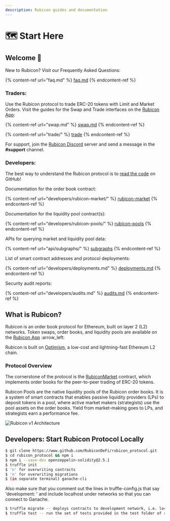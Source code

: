 ```yaml
---
description: Rubicon guides and documentation
---
```


# 🗺 Start Here

## Welcome :wave:

New to Rubicon? Visit our Frequently Asked Questions:

{% content-ref url="faq.md" %}
[faq.md](faq.md)
{% endcontent-ref %}

### **Traders:**

Use the Rubicon protocol to trade ERC-20 tokens with Limit and Market Orders. Visit the guides for the Swap and Trade interfaces on the [Rubicon App](https://app.rubicon.finance/):

{% content-ref url="swap.md" %}
[swap.md](swap.md)
{% endcontent-ref %}

{% content-ref url="trade/" %}
[trade](trade/)
{% endcontent-ref %}

For support, join the [Rubicon Discord](https://discord.com/invite/E7pS24J) server and send a message in the **#support** channel.

### **Developers:**

The best way to understand the Rubicon protocol is to [read the code](https://github.com/RubiconDeFi/rubicon-protocol-v1) on GitHub!

Documentation for the order book contract:

{% content-ref url="developers/rubicon-market/" %}
[rubicon-market](developers/rubicon-market/)
{% endcontent-ref %}

Documentation for the liquidity pool contract(s):

{% content-ref url="developers/rubicon-pools/" %}
[rubicon-pools](developers/rubicon-pools/)
{% endcontent-ref %}

APIs for querying market and liquidity pool data:

{% content-ref url="api/subgraphs/" %}
[subgraphs](api/subgraphs/)
{% endcontent-ref %}

List of smart contract addresses and protocol deployments:

{% content-ref url="developers/deployments.md" %}
[deployments.md](developers/deployments.md)
{% endcontent-ref %}

Security audit reports:

{% content-ref url="developers/audits.md" %}
[audits.md](developers/audits.md)
{% endcontent-ref %}

## What is Rubicon?

Rubicon is an order book protocol for Ethereum, built on layer 2 (L2) networks. Token swaps, order books, and liquidity pools are available on the [Rubicon App](https://app.rubicon.finance/trade) :arrow\_left:

Rubicon is built on [Optimism](https://optimism.io/), a low-cost and lightning-fast Ethereum L2 chain.

### Protocol Overview

The cornerstone of the protocol is the [RubiconMarket](https://docs.rubicon.finance/rubicon-docs/contracts/rubicon-market) contract, which implements order books for the peer-to-peer trading of ERC-20 tokens.

Rubicon Pools are the native liquidity pools of the Rubicon order books. It is a system of smart contracts that enables passive liquidity providers (LPs) to deposit tokens in a pool, where active market makers (strategists) use the pool assets on the order books. Yield from market-making goes to LPs, and strategists earn a performance fee.

![Rubicon v1 Architecture](<.gitbook/assets/Rubicon v1\_ RubiconMarket (1).png>)

## Developers: Start Rubicon Protocol Locally

```bash
$ git clone https://www.github.com/RubiconDeFi/rubicon_protocol.git   
$ cd rubicon_protocol && npm i
$ npm i --save-dev openzeppelin-solidity@2.5.1
$ truffle init
$ 'n' for overwriting contracts
$ 'n' for overwriting migrations
$ (in separate terminal) ganache-cli
```

Also make sure that you comment out the lines in truffle-config.js that say 'development: ' and include localhost under networks so that you can connect to Ganache.&#x20;

```bash
$ truffle migrate -- deploys contracts to development network, i.e. localhost
$ truffle test -- run the set of tests provided in the test folder of repo
```

